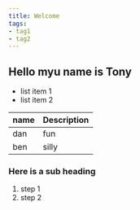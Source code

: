 ```yaml
---
title: Welcome
tags:
- tag1
- tag2
---
```


## Hello myu name is Tony

* list item 1
* list item 2

name | Description
-----|------------
dan  | fun
ben  | silly

### Here is a sub heading

1. step 1
1. step 2